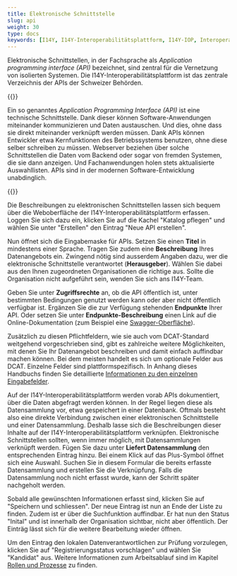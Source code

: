 ```yaml
---
title: Elektronische Schnittstelle
slug: api
weight: 30
type: docs
keywords: [I14Y, I14Y-Interoperabilitätsplattform, I14Y-IOP, Interoperabilität, API, Erfassen, Erfassung, Inventar, Elektronische Schnittstellen, Application Programming Interface]
---
```


Elektronische Schnittstellen, in der Fachsprache als _Application programming interface (API)_ bezeichnet, sind zentral für die Vernetzung von isolierten Systemen. Die I14Y-Interoperabilitätsplattform ist das zentrale Verzeichnis der APIs der Schweizer Behörden.  

{{<alert title="Was ist eine API?" color="info">}}

Ein so genanntes _Application Programming Interface (API)_ ist eine technische Schnittstelle. Dank dieser können Software-Anwendungen miteinander kommunizieren und Daten austauschen. Und dies, ohne dass sie direkt miteinander verknüpft werden müssen. Dank APIs können Entwickler etwa Kernfunktionen des Betriebssystems benutzen, ohne diese selber schreiben zu müssen. Webserver beziehen über solche Schnittstellen die Daten vom Backend oder sogar von fremden Systemen, die sie dann anzeigen. Und Fachanwendungen holen stets aktualisierte Auswahllisten. APIs sind in der modernen Software-Entwicklung unabdinglich. 

{{</alert>}}

Die Beschreibungen zu elektronischen Schnittstellen lassen sich bequem über die Weboberfläche der I14Y-Interoperabilitätsplattform erfassen. Loggen Sie sich dazu ein, klicken Sie auf die Kachel "Katalog pflegen" und wählen Sie unter "Erstellen" den Eintrag "Neue API erstellen". 

Nun öffnet sich die Eingabemaske für APIs. Setzen Sie einen __Titel__ in mindestens einer Sprache. Tragen Sie zudem eine __Beschreibung__ Ihres Datenangebots ein. Zwingend nötig sind ausserdem Angaben dazu, wer die elektronische Schnittstelle verantwortet (__Herausgeber__). Wählen Sie dabei aus den Ihnen zugeordneten Organisationen die richtige aus. Sollte die Organisation nicht aufgeführt sein, wenden Sie sich ans I14Y-Team. 

Geben Sie unter __Zugriffsrechte__ an, ob die API öffentlich ist, unter bestimmten Bedingungen genutzt werden kann oder aber nicht öffentlich verfügbar ist. Ergänzen Sie die zur Verfügung stehenden __Endpunkte__ Ihrer API. <!-- Verwenden Sie hier die Basis-URL. Laut DCAT müsste dies aus dem Web erreichbar sein. Wir verzichten darauf, da das nicht Sinn macht. -->Oder setzen Sie unter __Endpunkte-Beschreibung__ einen Link auf die Online-Dokumentation (zum Beispiel eine [Swagger-Oberfläche](/handbook/de/7_glossar#swagger)).

Zusätzlich zu diesen Pflichtfeldern, wie sie auch vom DCAT-Standard weitgehend vorgeschrieben sind, gibt es zahlreiche weitere Möglichkeiten, mit denen Sie Ihr Datenangebot beschreiben und damit einfach auffindbar machen können. Bei dem meisten handelt es sich um optionale Felder aus DCAT. Einzelne Felder sind plattformspezifisch. In Anhang dieses Handbuchs finden Sie detaillierte [Informationen zu den einzelnen Eingabefelder](/handbook/de/6_anhang/1_eingabefelder#elektronische-schnittstelle).

Auf der I14Y-Interoperabilitätsplattform werden vorab APIs dokumentiert, über die Daten abgefragt werden können. In der Regel liegen diese als Datensammlung vor, etwa gespeichert in einer Datenbank. Oftmals besteht also eine direkte Verbindung zwischen einer elektronischen Schnittstelle und einer Datensammlung. Deshalb lasse sich die Beschreibungen dieser Inhalte auf der I14Y-Interoperabilitätsplattform verknüpfen. Elektronische Schnittstellen sollten, wenn immer möglich, mit Datensammlungen verknüpft werden. Fügen Sie dazu unter __Liefert Datensammlung__ den  entsprechenden Eintrag hinzu. Bei einem Klick auf das Plus-Symbol öffnet sich eine Auswahl. Suchen Sie in diesem Formular die bereits erfasste Datensammlung und erstellen Sie die Verknüpfung. Falls die Datensammlung noch nicht erfasst wurde, kann der Schritt später nachgeholt werden.  

Sobald alle gewünschten Informationen erfasst sind, klicken Sie auf "Speichern und schliessen". Der neue Eintrag ist nun an Ende der Liste zu finden. Zudem ist er über die Suchfunktion auffindbar. Er hat nun den Status "Inital" und ist innerhalb der Organisation sichtbar, nicht aber öffentlich. Der Einträg lässt sich für die weitere Bearbeitung wieder öffnen. 

Um den Eintrag den lokalen Datenverantwortlichen zur Prüfung vorzulegen, klicken Sie auf "Registrierungsstatus vorschlagen" und wählen Sie "Kandidat" aus. Weitere Informationen zum Arbeitsablauf sind im Kapitel [Rollen und Prozesse](/handbook/de/2_rollen_prozesse/2_workflow/) zu finden.  
